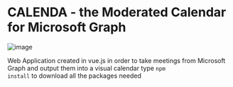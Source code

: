 # CALENDA - the Moderated Calendar for Microsoft Graph
![image](https://github.com/user-attachments/assets/889646c7-f8b9-41d6-891a-88aea02338c7)

Web Application created in vue.js in order to take meetings from Microsoft Graph and output them into a visual calendar
type <code>npm install</code> to download all the packages needed
